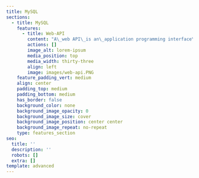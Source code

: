 ```yaml
---
title: MySQL
sections:
  - title: MySQL
    features:
      - title: Web-API
        content: "A\_web API\_is an\_application programming interface\_for either a\_web server\_or a\_web browser. It is a\_web development\_concept, usually limited to a\_web application's client-side (including any\_web frameworks\_being used), and thus usually does not include web server or browser implementation details such as\_SAPIs\_or APIs unless publicly accessible by a remote web application.\n\nA **Server-Side** web API is a programmatic interface consisting of one or more publicly exposed endpoints to a defined request-response message system, typically expressed in JSON or XML, which is exposed via the web—most commonly by means of an HTTP-based web server. Mashups are web applications that combine the use of multiple server-side web APIs.Webhooks are server-side web APIs that take input as a Uniform Resource Identifier (URI) that is designed to be used like a remote named pipe or a type of callback such that the server acts as a client to dereference the provided URI and trigger an event on another server which handles this event thus providing a type of peer-to-peer IPC.\n\nA **Client-Side** web API is a programmatic interface to extend functionality within a web browser or other HTTP client. Originally these were most commonly in the form of native plug-in browser extensions however most newer ones target standardized JavaScript bindings.\n\nThe Mozilla Foundation created their WebAPI specification which is designed to help replace native mobile applications with HTML5 applications.\n\nGoogle created their Native Client architecture which is designed to help replace insecure native plug-ins with secure native sandboxed extensions and applications. They have also made this portable by employing a modified LLVM AOT compiler.\n\n## **Web API Contents:**\n\n*   Web API - Get Started\n\n*   What is Web API?\n\n*   Create Web API Project\n\n*   Test Web API\n\n*   Web API Controller\n\n*   Configure Web API\n\n*   Web API Routing\n\n*   Parameter Binding\n\n*   Action Return Type\n\n*   Data Formats\n\n*   Media Type Formats\n\n*   Web API Filters\n\n*   Create Web API for CRUD\n\n*   Implement Get Method\n\n*   Implement Post Method\n\n*   Implement Put Method\n\n*   Implement Delete Method\n\n*   Consume Web API\n\n*   Consume Get Method\n\n*   Consume Post Method\n\n*   Consume Put Method\n\n*   Consume Delete Method\n\n*   HttpClient\n\n*   Depending Injection\n\n*   Web API Hosting\n"
        actions: []
        image_alt: lorem-ipsum
        media_position: top
        media_width: thirty-three
        align: left
        image: images/web-api.PNG
    feature_padding_vert: medium
    align: center
    padding_top: medium
    padding_bottom: medium
    has_border: false
    background_color: none
    background_image_opacity: 0
    background_image_size: cover
    background_image_position: center center
    background_image_repeat: no-repeat
    type: features_section
seo:
  title: ''
  description: ''
  robots: []
  extra: []
template: advanced
---
```

